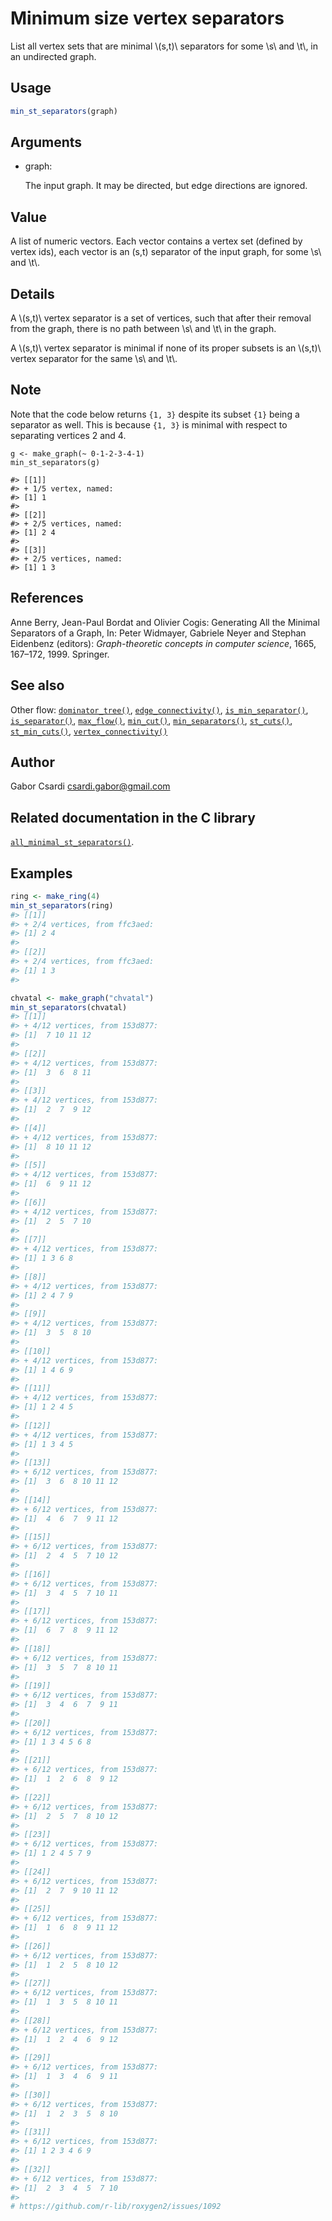 # Minimum size vertex separators

List all vertex sets that are minimal \\(s,t)\\ separators for some
\\s\\ and \\t\\, in an undirected graph.

## Usage

``` r
min_st_separators(graph)
```

## Arguments

- graph:

  The input graph. It may be directed, but edge directions are ignored.

## Value

A list of numeric vectors. Each vector contains a vertex set (defined by
vertex ids), each vector is an (s,t) separator of the input graph, for
some \\s\\ and \\t\\.

## Details

A \\(s,t)\\ vertex separator is a set of vertices, such that after their
removal from the graph, there is no path between \\s\\ and \\t\\ in the
graph.

A \\(s,t)\\ vertex separator is minimal if none of its proper subsets is
an \\(s,t)\\ vertex separator for the same \\s\\ and \\t\\.

## Note

Note that the code below returns `{1, 3}` despite its subset `{1}` being
a separator as well. This is because `{1, 3}` is minimal with respect to
separating vertices 2 and 4.

    g <- make_graph(~ 0-1-2-3-4-1)
    min_st_separators(g)

    #> [[1]]
    #> + 1/5 vertex, named:
    #> [1] 1
    #>
    #> [[2]]
    #> + 2/5 vertices, named:
    #> [1] 2 4
    #>
    #> [[3]]
    #> + 2/5 vertices, named:
    #> [1] 1 3

## References

Anne Berry, Jean-Paul Bordat and Olivier Cogis: Generating All the
Minimal Separators of a Graph, In: Peter Widmayer, Gabriele Neyer and
Stephan Eidenbenz (editors): *Graph-theoretic concepts in computer
science*, 1665, 167–172, 1999. Springer.

## See also

Other flow:
[`dominator_tree()`](https://r.igraph.org/reference/dominator_tree.md),
[`edge_connectivity()`](https://r.igraph.org/reference/edge_connectivity.md),
[`is_min_separator()`](https://r.igraph.org/reference/is_min_separator.md),
[`is_separator()`](https://r.igraph.org/reference/is_separator.md),
[`max_flow()`](https://r.igraph.org/reference/max_flow.md),
[`min_cut()`](https://r.igraph.org/reference/min_cut.md),
[`min_separators()`](https://r.igraph.org/reference/min_separators.md),
[`st_cuts()`](https://r.igraph.org/reference/st_cuts.md),
[`st_min_cuts()`](https://r.igraph.org/reference/st_min_cuts.md),
[`vertex_connectivity()`](https://r.igraph.org/reference/vertex_connectivity.md)

## Author

Gabor Csardi <csardi.gabor@gmail.com>

## Related documentation in the C library

[`all_minimal_st_separators()`](https://igraph.org/c/html/latest/igraph-Separators.html#igraph_all_minimal_st_separators).

## Examples

``` r
ring <- make_ring(4)
min_st_separators(ring)
#> [[1]]
#> + 2/4 vertices, from ffc3aed:
#> [1] 2 4
#> 
#> [[2]]
#> + 2/4 vertices, from ffc3aed:
#> [1] 1 3
#> 

chvatal <- make_graph("chvatal")
min_st_separators(chvatal)
#> [[1]]
#> + 4/12 vertices, from 153d877:
#> [1]  7 10 11 12
#> 
#> [[2]]
#> + 4/12 vertices, from 153d877:
#> [1]  3  6  8 11
#> 
#> [[3]]
#> + 4/12 vertices, from 153d877:
#> [1]  2  7  9 12
#> 
#> [[4]]
#> + 4/12 vertices, from 153d877:
#> [1]  8 10 11 12
#> 
#> [[5]]
#> + 4/12 vertices, from 153d877:
#> [1]  6  9 11 12
#> 
#> [[6]]
#> + 4/12 vertices, from 153d877:
#> [1]  2  5  7 10
#> 
#> [[7]]
#> + 4/12 vertices, from 153d877:
#> [1] 1 3 6 8
#> 
#> [[8]]
#> + 4/12 vertices, from 153d877:
#> [1] 2 4 7 9
#> 
#> [[9]]
#> + 4/12 vertices, from 153d877:
#> [1]  3  5  8 10
#> 
#> [[10]]
#> + 4/12 vertices, from 153d877:
#> [1] 1 4 6 9
#> 
#> [[11]]
#> + 4/12 vertices, from 153d877:
#> [1] 1 2 4 5
#> 
#> [[12]]
#> + 4/12 vertices, from 153d877:
#> [1] 1 3 4 5
#> 
#> [[13]]
#> + 6/12 vertices, from 153d877:
#> [1]  3  6  8 10 11 12
#> 
#> [[14]]
#> + 6/12 vertices, from 153d877:
#> [1]  4  6  7  9 11 12
#> 
#> [[15]]
#> + 6/12 vertices, from 153d877:
#> [1]  2  4  5  7 10 12
#> 
#> [[16]]
#> + 6/12 vertices, from 153d877:
#> [1]  3  4  5  7 10 11
#> 
#> [[17]]
#> + 6/12 vertices, from 153d877:
#> [1]  6  7  8  9 11 12
#> 
#> [[18]]
#> + 6/12 vertices, from 153d877:
#> [1]  3  5  7  8 10 11
#> 
#> [[19]]
#> + 6/12 vertices, from 153d877:
#> [1]  3  4  6  7  9 11
#> 
#> [[20]]
#> + 6/12 vertices, from 153d877:
#> [1] 1 3 4 5 6 8
#> 
#> [[21]]
#> + 6/12 vertices, from 153d877:
#> [1]  1  2  6  8  9 12
#> 
#> [[22]]
#> + 6/12 vertices, from 153d877:
#> [1]  2  5  7  8 10 12
#> 
#> [[23]]
#> + 6/12 vertices, from 153d877:
#> [1] 1 2 4 5 7 9
#> 
#> [[24]]
#> + 6/12 vertices, from 153d877:
#> [1]  2  7  9 10 11 12
#> 
#> [[25]]
#> + 6/12 vertices, from 153d877:
#> [1]  1  6  8  9 11 12
#> 
#> [[26]]
#> + 6/12 vertices, from 153d877:
#> [1]  1  2  5  8 10 12
#> 
#> [[27]]
#> + 6/12 vertices, from 153d877:
#> [1]  1  3  5  8 10 11
#> 
#> [[28]]
#> + 6/12 vertices, from 153d877:
#> [1]  1  2  4  6  9 12
#> 
#> [[29]]
#> + 6/12 vertices, from 153d877:
#> [1]  1  3  4  6  9 11
#> 
#> [[30]]
#> + 6/12 vertices, from 153d877:
#> [1]  1  2  3  5  8 10
#> 
#> [[31]]
#> + 6/12 vertices, from 153d877:
#> [1] 1 2 3 4 6 9
#> 
#> [[32]]
#> + 6/12 vertices, from 153d877:
#> [1]  2  3  4  5  7 10
#> 
# https://github.com/r-lib/roxygen2/issues/1092
```
